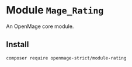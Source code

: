 # Module `Mage_Rating`

An OpenMage core module.

## Install

``` bash
composer require openmage-strict/module-rating
```

